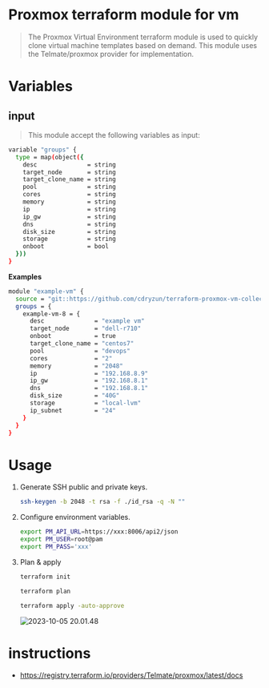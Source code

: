 
# Proxmox  terraform module for vm

> The Proxmox Virtual Environment terraform module is used to quickly clone virtual machine templates based on demand. This module uses the Telmate/proxmox provider for implementation.

# Variables

## input

> This module accept the following variables as input:

```bash
variable "groups" {
  type = map(object({
    desc              = string
    target_node       = string
    target_clone_name = string
    pool              = string
    cores             = string
    memory            = string
    ip                = string
    ip_gw             = string
    dns               = string
    disk_size         = string
    storage           = string
    onboot            = bool
  }))
}
```

**Examples**

```bash
module "example-vm" {
  source = "git::https://github.com/cdryzun/terraform-proxmox-vm-collection.git//?ref=main"
  groups = {
    example-vm-8 = {
      desc              = "example vm"
      target_node       = "dell-r710"
      onboot            = true
      target_clone_name = "centos7"
      pool              = "devops"
      cores             = "2"
      memory            = "2048"
      ip                = "192.168.8.9"
      ip_gw             = "192.168.8.1"
      dns               = "192.168.8.1"
      disk_size         = "40G"
      storage           = "local-lvm"
      ip_subnet         = "24"
    }
  }
}
```

# Usage



1. Generate SSH public and private keys.

   ```bash
   ssh-keygen -b 2048 -t rsa -f ./id_rsa -q -N ""
   ```

2. Configure environment variables.

   ```bash
   export PM_API_URL=https://xxx:8006/api2/json
   export PM_USER=root@pam
   export PM_PASS='xxx'
   ```

3. Plan & apply

   ```bash
   terraform init 
   
   terraform plan
   
   terraform apply -auto-approve
   ```
   ![2023-10-05 20.01.48](https://cdn.treesir.pub/images/2023/10/05/20231005202143.gif)


# instructions

- https://registry.terraform.io/providers/Telmate/proxmox/latest/docs
